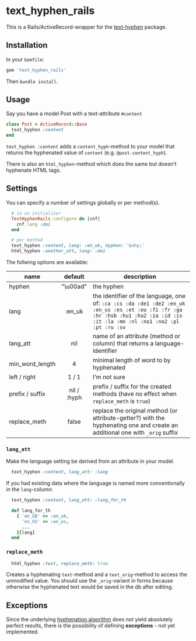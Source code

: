 # text_hyphen_rails

This is a Rails/ActiveRecord-wrapper for the [text-hyphen](https://github.com/halostatue/text-hyphen) package.

## Installation

In your `Gemfile`:
```ruby
gem 'text_hyphen_rails'
```
 Then `bundle install`.

## Usage

 Say you have a model Post with a text-attribute `#content`
 ```ruby
 class Post < ActiveRecord::Base
   text_hyphen :content
 end
```

`text_hyphen :content` adds a `content_hyph`-method to your model that returns the hyphenated value of `content` (e.g. `@post.content_hyph`).

There is also an `html_hyphen`-method which does the same but doesn't hyphenate HTML tags.

## Settings

You can specify a number of settings globally or per method(s).

```ruby
  # in an initializer
  TextHyphenRails.configure do |cnf|
    cnf.lang :de1
  end

  # per method
  text_hyphen :content, lang: :en_uk, hyphen: '&shy;'
  html_hyphen :another_att, lang: :de1
```
The follwing options are available:

| name            |    default                | description                                                                     |
|-----------------|:-------------------------:|---------------------------------------------------------------------------------|
| hyphen          | "\u00ad"                  | the hyphen                                                                      |
| lang            | :en_uk                    | the identifier of the language, one of: `:ca :cs :da :de1 :de2 :en_uk :en_us :es :et :eu :fi :fr :ga :hr :hsb :hu1 :hu2 :ia :id :is :it :la :mn :nl :no1 :no2 :pl :pt :ru :sv` |
| lang_att        | nil                       | name of an attribute (method or column) that returns a language-identifier      |
| min_word_length | 4                         | minimal length of word to by hyphenated   |
| left / right    | 1 / 1                     | I'm not sure     |
| prefix / suffix | nil / :hyph               | prefix / suffix for the created methods (have no effect when `replace_meth` is `true`)    |
| replace_meth    | false                     | replace the original method (or attribute-getter?) with the hyphenating one and create an additional one with `_orig` suffix  |


### `lang_att`
Make the language setting be derived from an attribute in your model.

```ruby
  text_hyphen :content, lang_att: :lang
```

If you had existing data where the language is named more conventionally in the `lang`-column:

```ruby
  text_hyphen :content, lang_att: :lang_for_th

  def lang_for_th
    { 'en_GB' => :en_uk,
      'en_US' => :en_us,
      ...
    }[lang]
  end
```

### `replace_meth`

```ruby
  html_hyphen :text, replace_meth: true
```

Creates a hyphenating `text`-method and a `text_orig`-method to access the unmodified value.
You should use the `_orig`-variant in forms because otherwise the hyphenated text would be saved in the db after editing.


## Exceptions

Since the underlying [hyphenation algorithm](http://www.tug.org/docs/liang/) does not yield absolutely perfect results,
there is the possibility of defining **exceptions** - not yet implemented.

